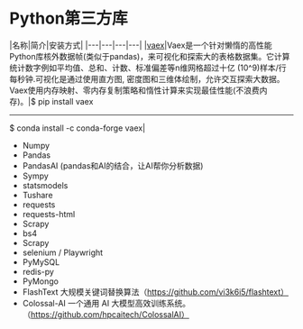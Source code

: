 # Python第三方库

|名称|简介|安装方式|
|---|---|---|---|
|[vaex](https://github.com/vaexio/vaex)|Vaex是一个针对懒惰的高性能Python库核外数据帧(类似于pandas)，来可视化和探索大的表格数据集。它计算统计数字例如平均值、总和、计数、标准偏差等n维网格超过十亿 (10^9)样本/行每秒钟.可视化是通过使用直方图, 密度图和三维体绘制，允许交互探索大数据。Vaex使用内存映射、零内存复制策略和惰性计算来实现最佳性能(不浪费内存)。|\$ pip install vaex  <hr/>  \$ conda install -c conda-forge vaex|

- Numpy
- Pandas
- PandasAI (pandas和AI的结合，让AI帮你分析数据)
- Sympy
- statsmodels
- Tushare
- requests
- requests-html
- Scrapy
- bs4
- Scrapy
- selenium / Playwright
- PyMySQL
- redis-py
- PyMongo
- FlashText 大规模关键词替换算法（https://github.com/vi3k6i5/flashtext）
- Colossal-AI 一个通用 AI 大模型高效训练系统。（https://github.com/hpcaitech/ColossalAI）
